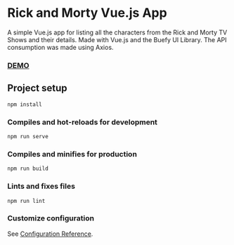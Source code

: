 # Rick and Morty Vue.js App
A simple Vue.js app for listing all the characters from the Rick and Morty TV Shows and their details.
Made with Vue.js and the Buefy UI Library. The API consumption was made using Axios.

### [DEMO](https://royandmorty.herokuapp.com/)

## Project setup
```
npm install
```

### Compiles and hot-reloads for development
```
npm run serve
```

### Compiles and minifies for production
```
npm run build
```

### Lints and fixes files
```
npm run lint
```

### Customize configuration
See [Configuration Reference](https://cli.vuejs.org/config/).
